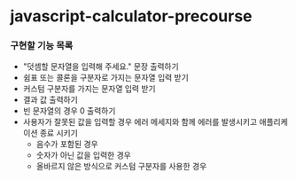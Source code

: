 # javascript-calculator-precourse

### 구현할 기능 목록

- "덧셈할 문자열을 입력해 주세요." 문장 출력하기
- 쉼표 또는 콜론을 구분자로 가지는 문자열 입력 받기
- 커스텀 구분자를 가지는 문자열 입력 받기
- 결과 값 출력하기
- 빈 문자열의 경우 0 출력하기
- 사용자가 잘못된 값을 입력할 경우 에러 메세지와 함께 에러를 발생시키고 애플리케이션 종료 시키기
  - 음수가 포함된 경우
  - 숫자가 아닌 값을 입력한 경우
  - 올바르지 않은 방식으로 커스텀 구분자를 사용한 경우
